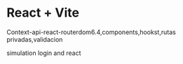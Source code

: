 # React + Vite
Context-api-react-routerdom6.4,components,hookst,rutas privadas,validacion

simulation login and react
